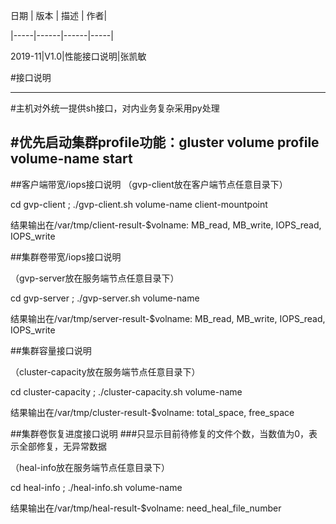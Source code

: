 日期  | 版本  | 描述  | 作者|
 
|-----|------|------|-----|

2019-11|V1.0|性能接口说明|张凯敏




#接口说明

---
#主机对外统一提供sh接口，对内业务复杂采用py处理

#优先启动集群profile功能：gluster volume profile volume-name start
---

##客户端带宽/iops接口说明
（gvp-client放在客户端节点任意目录下）

cd gvp-client ; ./gvp-client.sh volume-name client-mountpoint

结果输出在/var/tmp/client-result-$volname: MB_read, MB_write, IOPS_read, IOPS_write




##集群卷带宽/iops接口说明

（gvp-server放在服务端节点任意目录下）

cd gvp-server ; ./gvp-server.sh volume-name

结果输出在/var/tmp/server-result-$volname: MB_read, MB_write, IOPS_read, IOPS_write



##集群容量接口说明

（cluster-capacity放在服务端节点任意目录下）

cd cluster-capacity ; ./cluster-capacity.sh  volume-name

结果输出在/var/tmp/cluster-result-$volname: total_space, free_space



##集群卷恢复进度接口说明
###只显示目前待修复的文件个数，当数值为0，表示全部修复，无异常数据

（heal-info放在服务端节点任意目录下）

cd heal-info ; ./heal-info.sh volume-name

结果输出在/var/tmp/heal-result-$volname: need_heal_file_number


